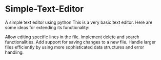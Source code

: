 # Simple-Text-Editor
A simple text editor using python
This is a very basic text editor. Here are some ideas for extending its functionality:

Allow editing specific lines in the file.
Implement delete and search functionalities.
Add support for saving changes to a new file.
Handle larger files efficiently by using more sophisticated data structures and error handling.

